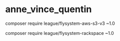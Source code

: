 # anne_vince_quentin

composer require league/flysystem-aws-s3-v3 ~1.0

composer require league/flysystem-rackspace ~1.0


